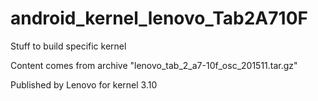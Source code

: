 # android_kernel_lenovo_Tab2A710F
Stuff to build specific kernel

Content comes from archive "lenovo_tab_2_a7-10f_osc_201511.tar.gz"

Published by Lenovo for kernel 3.10
